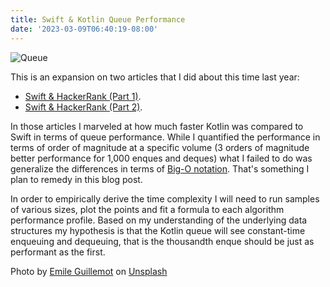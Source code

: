 ```yaml
---
title: Swift & Kotlin Queue Performance
date: '2023-03-09T06:40:19-08:00'
---
```

![Queue](/img/blog/queue.png)

This is an expansion on two articles that I did about this time last year: 

* <a href="/post/swift-hackerrank-part-1/">Swift & HackerRank (Part 1)</a>. 
* <a href="/post/swift-hackerrank-part-1/">Swift & HackerRank (Part 2)</a>. 

In those articles I marveled at how much faster Kotlin was compared to Swift in terms of queue performance.  While I quantified the performance in terms of order of magnitude at a specific volume (3 orders of magnitude better performance for 1,000 enques and deques) what I failed to do was generalize the differences in terms of [Big-O notation](https://en.wikipedia.org/wiki/Time_complexity).  That's something I plan to remedy in this blog post.

In order to empirically derive the time complexity I will need to run samples of various sizes, plot the points and fit a formula to each algorithm performance profile.  Based on my understanding of the underlying data structures my hypothesis is that the Kotlin queue will see constant-time enqueuing and dequeuing, that is the thousandth enque should be just as performant as the first. 

Photo by <a href="https://unsplash.com/@emilegt?utm_source=unsplash&utm_medium=referral&utm_content=creditCopyText">Emile Guillemot</a> on <a href="https://unsplash.com/photos/x5-IRhnJkxI?utm_source=unsplash&utm_medium=referral&utm_content=creditCopyText">Unsplash</a>
